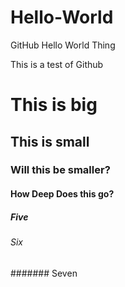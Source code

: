 # Hello-World
GitHub Hello World Thing


This is a test of Github
# This is big
## This is small
### Will this be smaller?
#### How Deep Does this go?
##### Five
###### Six
####### Seven
